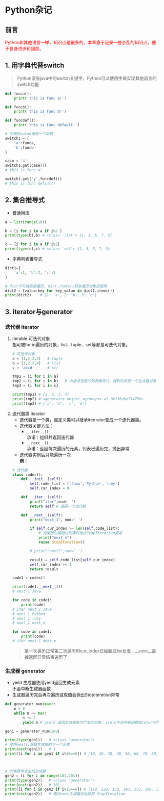 # Python杂记
## 前言
<font color="red">Python和其他语言一样，知识点是很多的，本章意于记录一些杂乱的知识点，便于自身进步和回顾。</font>


## 1. 用字典代替switch
> Python没有java中的switch关键字，Python可以使用字典实现其他语言的switch功能
``` python
def funca():
    print('this is func a!')

def funcb():
    print('this is func b!')

def funcdef():
    print('this is func default!')

# 字典的value值是一个函数
switch1 = {
    'a':funca,
    'b':funcb
}

case = 'a'
switch1.get(case)()
# this is func a!

switch1.get('y',funcdef)()
# this is func default!
```

## 2. 集合推导式
- 普通用法
``` python
a = list(range(10))

b = [i for i in a if i%2 ]
print(type(b),b) # <class 'list'> [1, 3, 5, 7, 9]

c = {i for i in a if i%2}
print(type(c),c) # <class 'set'> {1, 3, 5, 7, 9}
```

- 字典列表推导式
``` python
dict1={
    'a':1, 'b':2, 'c':3
}

# dict不可被直接遍历, dict.items()获取遍历对象后使用
dict2 = {value:key for key,value in dict1.items()}
print(dict2)    # {1: 'a', 2: 'b', 3: 'c'}
```

## 3. iterator与generator
### 迭代器 iterator
1. iterable 可迭代对象  
    指可被for in遍历的对象，list、tuple、set等都是可迭代对象。
    ``` python
    # 可迭代对象
    a = (1,2,3,4)   # tuple
    b = [1,2,3,4]   # list
    c = 'abcd'      # str
    
    tmp1 = [i for i in a]
    tmp2 = (i for i in b)   # 小括号包装的列表推导式，得到的将是一个生成器对象
    tmp3 = {i for i in c}
    
    print(tmp1) # [1, 2, 3, 4]
    print(tmp2) # <generator object <genexpr> at 0x7f6abe714750>
    print(tmp3) # {'a', 'b', 'c', 'd'}
    ```
2. 迭代器类 iterator   
    - 迭代器是一个类，自定义类可以继承itedrator变成一个迭代器类。  
    - 迭代器关键方法：   
        - `__iter__()`  
            承诺：组织并返回迭代器
        - `__next__()`  
            承诺：返回每次遍历的元素，列表已遍历完，抛出异常
    - 迭代器实例后只能遍历一次  
    **例：**
    ``` python
    # 迭代器
    class codes():
        def __init__(self):
            self.code_list = ['Java','Python','ruby']
            self.cur_index = 0
    
        def __iter__(self):
            print("iter",end=' ')
            return self # 返回一个迭代器
    
        def __next__(self):
            print("next_1", end=' ')
    
            if self.cur_index >= len(self.code_list):
                # 当遍历位置超过列表时抛出StopIteration异常
                print("next_e")
                raise StopIteration()
    
            # print("next2",end=' ')
    
            result = self.code_list[self.cur_index]
            self.cur_index += 1
            return result
    
    code1 = codes()
    
    print(code1.__next__())
    # next_1 Java
    
    for code in code1:
        print(code)
    # iter next_1 Java
    # next_1 Python
    # next_1 ruby
    # next_1 next_e
    
    for code in code1:
        print(code)
    # iter next_1 next_e
    ```
    > 第一次遍历正常第二次遍历时cur_index已经超过list长度，__next__直接返回异常结束遍历了



### 生成器 generator
- yield 生成器使用yield返回生成元素  
    不会中断生成器函数
- 生成器遍历完后再次遍历或取值会抛出StopIteration异常
``` python
def generator_num(max):
    n = 0
    while n <= max:
        n += 1
        yield n # yield 返回生成器每次产生的对象, yield不会中断函数和return不同

gen1 = generator_num(100)

print(type(gen1))   # <class 'generator'>
# 使用next()获取生成器的下一个元素
print(next(gen1))   # 1
print([i for i in gen1 if i%10==0]) # [10, 20, 30, 40, 50, 60, 70, 80, 90, 100]



# 列表推导式生成生成器
gen2 = (i for i in range(101,201))
print(type(gen2))   # <class 'generator'>
print(next(gen2))   # 101
print([i for i in gen2 if i%10==0]) # [110, 120, 130, 140, 150, 160, 170, 180, 190, 200]
print(next(gen2))   # 再次next生成器会抛异常 StopIteration
```




